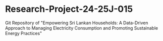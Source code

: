 # Research-Project-24-25J-015
Git Repository of "Empowering Sri Lankan Households: A Data-Driven Approach to Managing Electricity Consumption and Promoting Sustainable Energy Practices"
